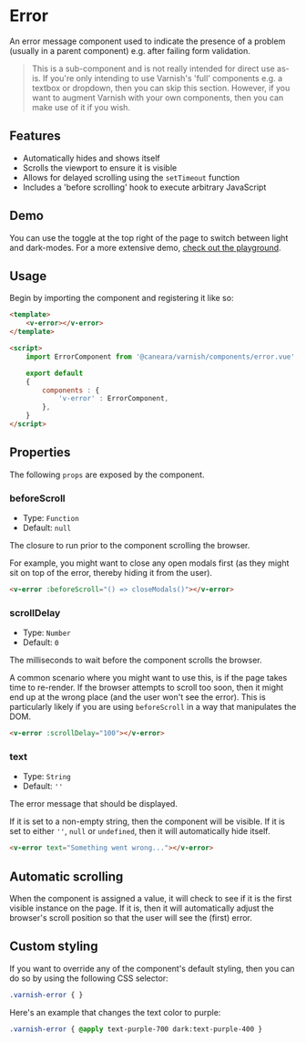 # Error

An error message component used to indicate the presence of a problem (usually in a parent component) e.g. after failing form validation.

> This is a sub-component and is not really intended for direct use as-is. If you're only intending to use Varnish's 'full' components e.g. a textbox or dropdown, then you can skip this section. However, if you want to augment Varnish with your own components, then you can make use of it if you wish.

## Features

* Automatically hides and shows itself
* Scrolls the viewport to ensure it is visible
* Allows for delayed scrolling using the `setTimeout` function
* Includes a 'before scrolling' hook to execute arbitrary JavaScript

## Demo

You can use the toggle at the top right of the page to switch between light and dark-modes. For a more extensive demo, [check out the playground](/playgrounds/error/index).

<!-- Setup -->
<script setup>
    import ErrorComponent from '../../src/components/error.vue';
</script>

<!-- Demo -->
<div class="bg-gray-100 dark:bg-black flex justify-center rounded-md p-6 mt-8">
    <ClientOnly>
        <ErrorComponent text="This is a test error"></ErrorComponent>
    </ClientOnly>
</div>

## Usage

Begin by importing the component and registering it like so:

```html
<template>
    <v-error></v-error>
</template>

<script>
    import ErrorComponent from '@caneara/varnish/components/error.vue';

    export default
    {
        components : {
            'v-error' : ErrorComponent,
        },
    }
</script>
```

## Properties

The following `props` are exposed by the component.

### beforeScroll

- Type: `Function`
- Default: `null`

The closure to run prior to the component scrolling the browser.

For example, you might want to close any open modals first (as they might sit on top of the error, thereby hiding it from the user).

```html
<v-error :beforeScroll="() => closeModals()"></v-error>
```

### scrollDelay

- Type: `Number`
- Default: `0`

The milliseconds to wait before the component scrolls the browser.

A common scenario where you might want to use this, is if the page takes time to re-render. If the browser attempts to scroll too soon, then it might end up at the wrong place (and the user won't see the error). This is particularly likely if you are using `beforeScroll` in a way that manipulates the DOM.

```html
<v-error :scrollDelay="100"></v-error>
```

### text

- Type: `String`
- Default: `''`

The error message that should be displayed.

If it is set to a non-empty string, then the component will be visible. If it is set to either `''`, `null` or `undefined`, then it will automatically hide itself.

```html
<v-error text="Something went wrong..."></v-error>
```

## Automatic scrolling

When the component is assigned a value, it will check to see if it is the first visible instance on the page. If it is, then it will automatically adjust the browser's scroll position so that the user will see the (first) error.

## Custom styling

If you want to override any of the component's default styling, then you can do so by using the following CSS selector:

```css
.varnish-error { }
```

Here's an example that changes the text color to purple:

```css
.varnish-error { @apply text-purple-700 dark:text-purple-400 }
```
